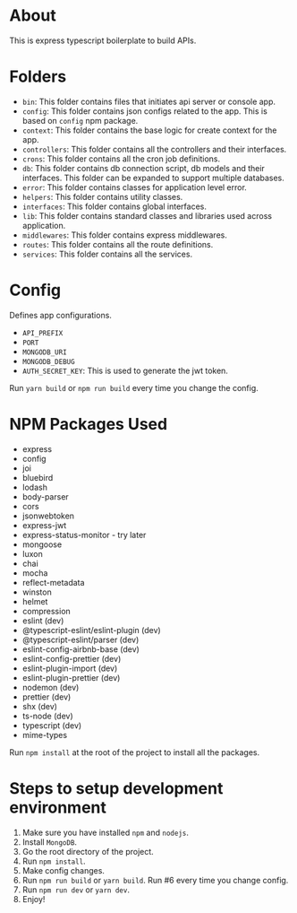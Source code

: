 # About
This is express typescript boilerplate to build APIs.

# Folders
- `bin`: This folder contains files that initiates api server or console app.
- `config`: This folder contains json configs related to the app. This is based on `config` npm package.
- `context`: This folder contains the base logic for create context for the app.
- `controllers`: This folder contains all the controllers and their interfaces.
- `crons`: This folder contains all the cron job definitions.
- `db`: This folder contains db connection script, db models and their interfaces. This folder can be expanded to support multiple databases.
- `error`: This folder contains classes for application level error.
- `helpers`: This folder contains utility classes.
- `interfaces`: This folder contains global interfaces.
- `lib`: This folder contains standard classes and libraries used across application.
- `middlewares`: This folder contains express middlewares.
- `routes`: This folder contains all the route definitions.
- `services`: This folder contains all the services.

# Config
Defines app configurations.
- `API_PREFIX`
- `PORT`
- `MONGODB_URI`
- `MONGODB_DEBUG`
- `AUTH_SECRET_KEY`: This is used to generate the jwt token.

Run `yarn build` or `npm run build` every time you change the config.

# NPM Packages Used
- express
- config
- joi
- bluebird
- lodash
- body-parser
- cors
- jsonwebtoken
- express-jwt
- express-status-monitor - try later
- mongoose
- luxon
- chai
- mocha
- reflect-metadata
- winston
- helmet
- compression
- eslint (dev)
- @typescript-eslint/eslint-plugin  (dev)
- @typescript-eslint/parser  (dev)
- eslint-config-airbnb-base (dev)
- eslint-config-prettier (dev)
- eslint-plugin-import (dev)
- eslint-plugin-prettier (dev)
- nodemon (dev)
- prettier (dev)
- shx (dev)
- ts-node (dev)
- typescript (dev)
- mime-types

Run `npm install` at the root of the project to install all the packages.

# Steps to setup development environment
1. Make sure you have installed `npm` and `nodejs`.
2. Install `MongoDB`.
3. Go the root directory of the project.
4. Run `npm install`.
5. Make config changes.
6. Run `npm run build` or `yarn build`. Run #6 every time you change config.
7. Run `npm run dev` or `yarn dev`.
8. Enjoy!